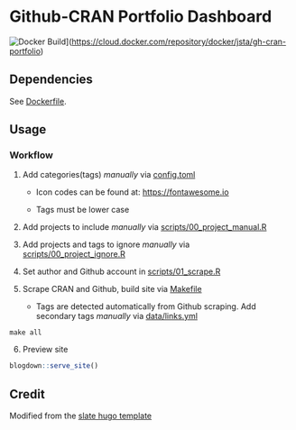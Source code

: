 # Github-CRAN Portfolio Dashboard

![Docker Build](https://img.shields.io/badge/Docker%20Image-jsta/gh-cran-portfolio-green.svg)](https://cloud.docker.com/repository/docker/jsta/gh-cran-portfolio)

## Dependencies

See [Dockerfile](Dockerfile).

## Usage

### Workflow

1. Add categories(tags) _manually_ via [config.toml](config.toml)

    * Icon codes can be found at: https://fontawesome.io
  
    * Tags must be lower case
  
2. Add projects to include _manually_ via [scripts/00_project_manual.R](scripts/00_project_manual.R)

3. Add projects and tags to ignore _manually_ via [scripts/00_project_ignore.R](scripts/00_project_ignore.R)

4. Set author and Github account in [scripts/01_scrape.R](scripts/01_scrape.R)

5. Scrape CRAN and Github, build site via [Makefile](Makefile)

    * Tags are detected automatically from Github scraping. Add secondary tags _manually_ via [data/links.yml](data/links.yml)

```
make all
```

6. Preview site 

```r
blogdown::serve_site()
```

## Credit

Modified from the [slate hugo template](https://github.com/gesquive/slate)
